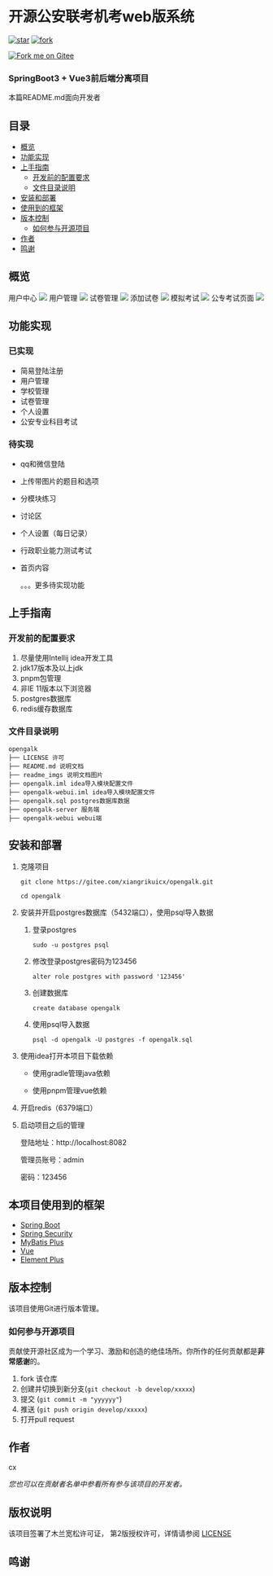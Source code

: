 # 开源公安联考机考web版系统  

<a href='https://gitee.com/xiangrikuicx/opengalk/stargazers'><img src='https://gitee.com/xiangrikuicx/opengalk/badge/star.svg?theme=white' alt='star'></img></a>
<a href='https://gitee.com/xiangrikuicx/opengalk/members'><img src='https://gitee.com/xiangrikuicx/opengalk/badge/fork.svg?theme=white' alt='fork'></img></a>  

<a href='https://gitee.com/xiangrikuicx/opengalk'><img src='https://gitee.com/xiangrikuicx/opengalk/widgets/widget_6.svg' alt='Fork me on Gitee'></img></a>

### SpringBoot3 + Vue3前后端分离项目
本篇README.md面向开发者

## 目录
- [概览](#概览)
- [功能实现](#功能实现)
- [上手指南](#上手指南)
    - [开发前的配置要求](#开发前的配置要求)
    - [文件目录说明](#文件目录说明)
- [安装和部署](#安装和部署)
- [使用到的框架](#本项目使用到的框架)
- [版本控制](#版本控制)
    - [如何参与开源项目](#如何参与开源项目)
- [作者](#作者)
- [鸣谢](#鸣谢)
## 概览

用户中心
![](readme_imgs/用户中心.png)
用户管理
![](readme_imgs/用户管理.png)
试卷管理
![](readme_imgs/试卷管理.png)
添加试卷
![](readme_imgs/添加试卷.png)
模拟考试
![](readme_imgs/模拟考试.png)
公专考试页面
![](readme_imgs/公专考试页面.png)

## 功能实现

### 已实现

- 简易登陆注册
- 用户管理
- 学校管理
- 试卷管理
- 个人设置
- 公安专业科目考试

### 待实现

- qq和微信登陆
- 上传带图片的题目和选项
- 分模块练习
- 讨论区
- 个人设置（每日记录）
- 行政职业能力测试考试
- 首页内容

    。。。更多待实现功能

## 上手指南

### 开发前的配置要求

1. 尽量使用Intellij idea开发工具
2. jdk17版本及以上jdk
3. pnpm包管理
4. 非IE 11版本以下浏览器
5. postgres数据库
6. redis缓存数据库

### 文件目录说明

```
opengalk
├── LICENSE 许可
├── README.md 说明文档
├── readme_imgs 说明文档图片
├── opengalk.iml idea导入模块配置文件
├── opengalk-webui.iml idea导入模块配置文件
├── opengalk.sql postgres数据库数据
├── opengalk-server 服务端
├── opengalk-webui webui端
```

## 安装和部署

1. 克隆项目
    ```shell
    git clone https://gitee.com/xiangrikuicx/opengalk.git
    ```
    
    ```shell
    cd opengalk
    ```
2. 安装并开启postgres数据库（5432端口），使用psql导入数据
      1. 登录postgres
          ```shell
          sudo -u postgres psql
          ```
      2. 修改登录postgres密码为123456
          ```postgresql
          alter role postgres with password '123456'
          ```
      3. 创建数据库
          ```postgresql
          create database opengalk
          ```
      4. 使用psql导入数据
          ```shell
          psql -d opengalk -U postgres -f opengalk.sql
          ```
         
3. 使用idea打开本项目下载依赖

    - 使用gradle管理java依赖

    - 使用pnpm管理vue依赖

4. 开启redis（6379端口）
5. 启动项目之后的管理

    登陆地址：http://localhost:8082

    管理员账号：admin

    密码：123456

## 本项目使用到的框架

- [Spring Boot](https://spring.io/projects/spring-boot/)
- [Spring Security](https://spring.io/projects/spring-security)
- [MyBatis Plus](https://baomidou.com)
- [Vue](https://cn.vuejs.org/)
- [Element Plus](https://element-plus.org/zh-CN/)

## 版本控制

该项目使用Git进行版本管理。
### 如何参与开源项目

贡献使开源社区成为一个学习、激励和创造的绝佳场所。你所作的任何贡献都是**非常感谢**的。

1. fork 该仓库
2. 创建并切换到新分支(`git checkout -b develop/xxxxx`)
3. 提交 (`git commit -m "yyyyyy"`)
4. 推送 (`git push origin develop/xxxxx`)
5. 打开pull request

## 作者

cx

*您也可以在贡献者名单中参看所有参与该项目的开发者。*

## 版权说明

该项目签署了木兰宽松许可证， 第2版授权许可，详情请参阅 [LICENSE](http://license.coscl.org.cn/MulanPSL2)

## 鸣谢
